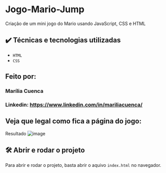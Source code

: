 # Jogo-Mario-Jump
Criação de um mini jogo do Mario usando JavaScript, CSS e HTML


## ✔️ Técnicas e tecnologias utilizadas

- `HTML`
- `CSS`



## Feito por:

### Marília Cuenca

### Linkedin: https://www.linkedin.com/in/mariliacuenca/



## Veja que legal como fica a página do jogo:

Resultado
![image]()




## 🛠️ Abrir e rodar o projeto

Para abrir e rodar o projeto, basta abrir o aquivo `index.html` no navegador.
